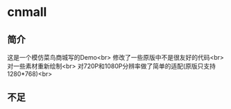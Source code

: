 # cnmall
## 简介
这是一个模仿菜鸟商城写的Demo\<br>
修改了一些原版中不是很友好的代码\<br>
对一些素材重新绘制\<br>
对720P和1080P分辨率做了简单的适配(原版只支持1280*768)\<br>

## 不足
